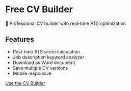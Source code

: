    # Free CV Builder
   
   🎯 Professional CV builder with real-time ATS optimization
   
   ## Features
   - Real-time ATS score calculation
   - Job description keyword analyzer
   - Download as Word document
   - Save multiple CV versions
   - Mobile responsive
   
   [Use the CV Builder]([https://YOUR-USERNAME.github.io/free-cv-builder/](https://meronmkifle.github.io/free-cv-builder/))
